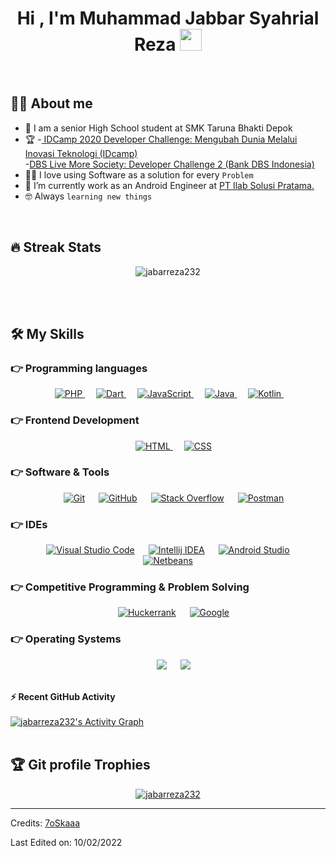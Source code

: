 <h1 align="center">Hi , I'm Muhammad Jabbar Syahrial Reza <img src="https://media.giphy.com/media/hvRJCLFzcasrR4ia7z/giphy.gif" width="35"></h1>



<br>



## :sassy_man:  About me
- :school: I am a senior High School student at SMK Taruna Bhakti Depok
- :trophy: -<a href="https://www.dicoding.com/challenges/619" target="_blank"> IDCamp 2020 Developer Challenge: Mengubah Dunia Melalui Inovasi Teknologi (IDcamp)</a><br>
	 -<a href="https://www.dicoding.com/challenges/333">DBS Live More Society: Developer Challenge 2 (Bank DBS Indonesia)</a>
- :technologist: I love using Software as a solution for every `Problem`
- :briefcase: I’m currently work as an Android Engineer at   <a href="https://www.ilabsolusi.com/" target="_blank">PT Ilab Solusi Pratama.</a>
- :nerd_face: Always `learning new things`

<br>

## 🔥 Streak Stats
<p align="center"><img src="https://github-readme-streak-stats.herokuapp.com/?user=jabarreza232&theme=algolia" alt="jabarreza232" /></p>

<br>
<br>




## 🛠️ My Skills

### 👉 Programming languages

<p align="center"> 
  &emsp; 
  <a href="https://www.php.net/" target="_blank"> 
    <img alt="PHP" src="https://img.shields.io/badge/PHP-777BB4?style=for-the-badge&logo=php&logoColor=white">
  </a> 
  &emsp;
  <a href="https://dart.dev/" target="_blank"> 
    <img alt="Dart" src="https://img.shields.io/badge/Dart-0175C2?style=for-the-badge&logo=dart&logoColor=white">
  </a> 
  &emsp;
  <a href="https://developer.mozilla.org/en-US/docs/Web/JavaScript" target="_blank"> 
     <img alt="JavaScript" src="https://img.shields.io/badge/JavaScript%20-%23F7DF1E.svg?style=plastic&logo=javascript&logoColor=black">
   </a>
  &emsp;
  <a href="https://www.java.com" target="_blank"> 
    <img alt="Java" src="https://img.shields.io/badge/Java-%23007396.svg?style=plastic&logo=java&logoColor=white">
  </a>
  &emsp;
 <a href="https://kotlinlang.org" target="_blank"> 
    <img alt="Kotlin" src="https://img.shields.io/badge/Kotlin-0095D5?&style=for-the-badge&logo=kotlin&logoColor=white">
  </a>
  &emsp;
</p>

### 👉 Frontend Development
<p align="center"> 
  &emsp; 
  <a href="https://www.w3.org/html/" target="_blank"> 
   <img alt="HTML" src="https://img.shields.io/badge/HTML5%20-%23E34F26.svg?style=plastic&logo=html5&logoColor=white">
  </a>   
  &emsp;
  <a href="https://www.w3schools.com/css/" target="_blank">
    <img alt="CSS" src="https://img.shields.io/badge/CSS%20-%231572B6.svg?style=plastic&logo=css3&logoColor=white">
  </a> 

</p>

 ### 👉 Software & Tools
 
<p align="center">
  &emsp;
    <a href="#"><img alt="Git" src="https://img.shields.io/badge/Git%20-%23F05033.svg?style=plastic&logo=git&logoColor=white"></a>
  &emsp;
    <a href="#"><img alt="GitHub" src="https://img.shields.io/badge/github-%23181717.svg?style=plastic&logo=github&logoColor=white"></a>
  &emsp;
    <a href="#"><img alt="Stack Overflow" src="https://img.shields.io/badge/-Stack%20Overflow-FE7A16?style=plastic&logo=stack-overflow&logoColor=white"></a>
  &emsp;
    <a href="#"><img alt="Postman" src="https://img.shields.io/badge/Postman-FF6C37?style=for-the-badge&logo=postman&logoColor=white"></a>
</p>

 ### 👉 IDEs
 
<p align="center">
  &emsp;
    <a href="#"><img alt="Visual Studio Code" src="https://img.shields.io/badge/Visual%20Studio%20Code-0078d7.svg?style=plastic&logo=visual-studio-code&logoColor=white"></a>
  &emsp;
    <a href="#"><img alt="Intellij IDEA" src="https://img.shields.io/badge/IntelliJ_IDEA-000000.svg?style=for-the-badge&logo=intellij-idea&logoColor=white" /></a>
  &emsp;
    <a href="#"><img alt="Android Studio" src="https://img.shields.io/badge/Android_Studio-3DDC84?style=for-the-badge&logo=android-studio&logoColor=white" /></a>
  &emsp;
    <a href="#"><img alt="Netbeans" src="https://img.shields.io/badge/apache%20netbeans-1B6AC6?style=for-the-badge&logo=apache%20netbeans%20IDE&logoColor=white" /></a>
</p>

 ### 👉 Competitive Programming & Problem Solving
 
<p align="center">
&emsp;
    <a href="#"><img alt = "Huckerrank" src="https://img.shields.io/badge/hackerrank-%232EC866.svg?style=plastic&logo=hackerrank&logoColor=white" /></a>
  &emsp;
    <a href="#"><img alt = "Google" src="https://img.shields.io/badge/google-%234285F4.svg?style=plastic&logo=google&logoColor=white" /></a>
</p>

 ### 👉 Operating Systems
 
<p align="center">
  &emsp;
    <a href="#"><img src="https://img.shields.io/badge/Windows-0078D6?style=plastic&logo=windows&logoColor=white"></a>
      &emsp;
    <a href="#"><img src="https://img.shields.io/badge/Android-3DDC84?style=for-the-badge&logo=android&logoColor=white"></a>
</p>

<br/>

  <summary><b>⚡ Recent GitHub Activity</b></summary>
  <br/>
   <a href="https://github.com/jabarreza232"><img alt="jabarreza232's Activity Graph" src="https://activity-graph.herokuapp.com/graph?username=jabarreza232&custom_title=jabarreza232's%20Contribution%20Graph&theme=react-dark" /></a>
  <br/>


<br/>

## :trophy: Git profile Trophies

<p align="center"> <a href="https://github.com/ryo-ma/github-profile-trophy"><img src="https://github-profile-trophy.vercel.app/?username=jabarreza232&layout=compact&theme=algolia" alt="jabarreza232" /></a> </p>

-----
Credits: [7oSkaaa](https://github.com/7oSkaaa)

Last Edited on: 10/02/2022
